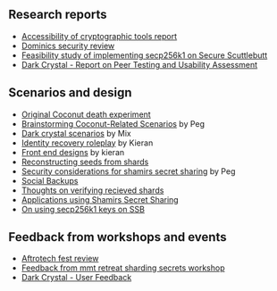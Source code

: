## Research reports
- [Accessibility of cryptographic tools report](./accessibility_of_cryptographic_tools.md)
- [Dominics security review](./security_review_dominic.md)
- [Feasibility study of implementing secp256k1 on Secure Scuttlebutt](./secp.md)
- [Dark Crystal - Report on Peer Testing and Usability Assessment]('./dark_crystal_report-peer_testing_and_usability_assessment.md')

## Scenarios and design

- [Original Coconut death experiment](./original_coconut.md)
- [Brainstorming Coconut-Related Scenarios](./coconut_brainstorm.md) by Peg
- [Dark crystal scenarios](./scenarios_mix.md) by Mix
- [Identity recovery roleplay](./coconut_recovery.md) by Kieran
- [Front end designs](./kieran_design.md) by kieran
- [Reconstructing seeds from shards](./reconstructing_seed_from_shards.md)
- [Security considerations for shamirs secret sharing](./security_shamirs.md) by Peg
- [Social Backups](./social_backups.md)
- [Thoughts on verifying recieved shards](./verifying_recived_shards.md)
- [Applications using Shamirs Secret Sharing](./shamirs_secret_sharing_applications.md)
- [On using secp256k1 keys on SSB](./secp256k1.md)

## Feedback from workshops and events
- [Aftrotech fest review](./afrotech_review.md)
- [Feedback from mmt retreat sharding secrets workshop](./mmt_retreat_sharding_secrets_workshop.md)
- [Dark Crystal - User Feedback](./dark_crystal_user_feedback.md)
